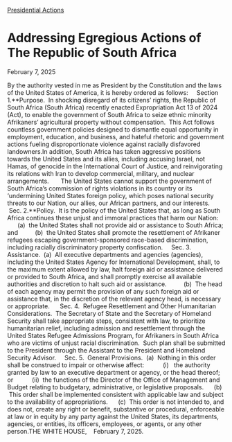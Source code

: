 [Presidential Actions](https://www.whitehouse.gov/presidential-actions/)

# 					Addressing Egregious Actions of The Republic of South Africa				

February 7, 2025

By the authority vested in me as President by the Constitution and the laws of the United States of America, it is hereby ordered as follows:     Section 1.**Purpose.  In shocking disregard of its citizens’ rights, the Republic of South Africa (South Africa) recently enacted Expropriation Act 13 of 2024 (Act), to enable the government of South Africa to seize ethnic minority Afrikaners’ agricultural property without compensation.  This Act follows countless government policies designed to dismantle equal opportunity in employment, education, and business, and hateful rhetoric and government actions fueling disproportionate violence against racially disfavored landowners.In addition, South Africa has taken aggressive positions towards the United States and its allies, including accusing Israel, not Hamas, of genocide in the International Court of Justice, and reinvigorating its relations with Iran to develop commercial, military, and nuclear arrangements.       The United States cannot support the government of South Africa’s commission of rights violations in its country or its ‘undermining United States foreign policy, which poses national security threats to our Nation, our allies, our African partners, and our interests.     Sec. 2.**Policy.  It is the policy of the United States that, as long as South Africa continues these unjust and immoral practices that harm our Nation:          (a)  the United States shall not provide aid or assistance to South Africa; and          (b)  the United States shall promote the resettlement of Afrikaner refugees escaping government-sponsored race-based discrimination, including racially discriminatory property confiscation.     Sec. 3.  Assistance.  (a)  All executive departments and agencies (agencies), including the United States Agency for International Development, shall, to the maximum extent allowed by law, halt foreign aid or assistance delivered or provided to South Africa, and shall promptly exercise all available authorities and discretion to halt such aid or assistance.          (b)  The head of each agency may permit the provision of any such foreign aid or assistance that, in the discretion of the relevant agency head, is necessary or appropriate.      Sec. 4.  Refugee Resettlement and Other Humanitarian Considerations.  The Secretary of State and the Secretary of Homeland Security shall take appropriate steps, consistent with law, to prioritize humanitarian relief, including admission and resettlement through the United States Refugee Admissions Program, for Afrikaners in South Africa who are victims of unjust racial discrimination.  Such plan shall be submitted to the President through the Assistant to the President and Homeland Security Advisor.     Sec. 5.  General Provisions.  (a)  Nothing in this order shall be construed to impair or otherwise affect:           (i)   the authority granted by law to an executive department or agency, or the head thereof; or           (ii)  the functions of the Director of the Office of Management and Budget relating to budgetary, administrative, or legislative proposals.      (b)  This order shall be implemented consistent with applicable law and subject to the availability of appropriations.      (c)  This order is not intended to, and does not, create any right or benefit, substantive or procedural, enforceable at law or in equity by any party against the United States, its departments, agencies, or entities, its officers, employees, or agents, or any other person.THE WHITE HOUSE,    February 7, 2025.
